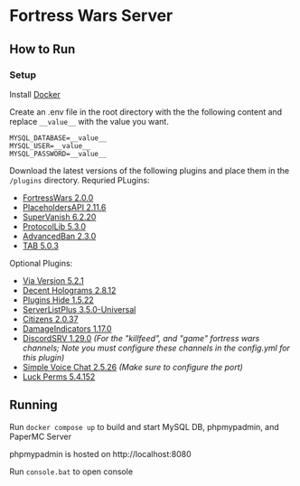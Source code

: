 # Fortress Wars Server

## How to Run

### Setup

Install [Docker](https://www.docker.com/products/docker-desktop/)

Create an .env file in the root directory with the the following content and replace `__value__` with the value you want.

```_
MYSQL_DATABASE=__value__
MYSQL_USER=__value__
MYSQL_PASSWORD=__value__
```

Download the latest versions of the following plugins and place them in the `/plugins` directory.
Requried PLugins:
- [FortressWars 2.0.0](https://github.com/Fortress-Wars/FortressWars-3.0/releases)
- [PlaceholdersAPI 2.11.6](https://www.spigotmc.org/resources/placeholderapi.6245/)
- [SuperVanish 6.2.20](https://www.spigotmc.org/resources/supervanish-be-invisible.1331/)
- [ProtocolLib 5.3.0](https://www.spigotmc.org/resources/protocollib.1997/updates)
- [AdvancedBan 2.3.0](https://www.spigotmc.org/resources/advancedban.8695/)
- [TAB 5.0.3](https://modrinth.com/plugin/tab-was-taken)

Optional Plugins:
- [Via Version 5.2.1](https://github.com/ViaVersion/ViaVersion/releases)
- [Decent Holograms 2.8.12](https://www.spigotmc.org/resources/decentholograms-1-8-1-20-4-papi-support-no-dependencies.96927/)
- [Plugins Hide 1.5.22](https://www.spigotmc.org/resources/plugin-hide-1-13-1-20-choose-which-commands-players-can-execute-and-see.68767/)
- [ServerListPlus 3.5.0-Universal](https://www.spigotmc.org/resources/serverlistplus.241/)
- [Citizens 2.0.37](https://www.spigotmc.org/resources/citizens.13811/)
- [DamageIndicators 1.17.0](https://www.spigotmc.org/resources/%E2%98%A0%EF%B8%8Fdamageindicator%E2%98%A0%EF%B8%8F-customisable-damage-indicator-multicolor-support-100-lagless-%E2%9C%A8.92423/)
- [DiscordSRV 1.29.0](https://modrinth.com/plugin/discordsrv) *(For the "killfeed", and "game" fortress wars channels; Note you must configure these channels in the config.yml for this plugin)*
- [Simple Voice Chat 2.5.26](https://modrinth.com/plugin/simple-voice-chat) *(Make sure to configure the port)*
- [Luck Perms 5.4.152](https://luckperms.net/)

## Running

Run `docker compose up` to build and start MySQL DB, phpmypadmin, and PaperMC Server

phpmypadmin is hosted on http://localhost:8080

Run `console.bat` to open console
